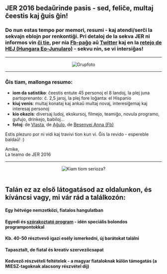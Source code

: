 <!--
.. title: Április 1-3. – Dinnyés
.. slug: index
.. date: 2016-03-15 16:49:17 UTC+01:00
.. tags:
.. category:
.. link:
.. description:
.. type: text
-->

## **JER 2016** bedaŭrinde pasis - sed, feliĉe, multaj ĉeestis kaj ĝuis ĝin!

### Do nun estas tempo por memori, resumi - kaj atendi/serĉi la sekvajn eblojn por renkontiĝi. Pri detaloj de la sekva JER ni informos vin [ĉi tie](http://jer.hu), per nia [Fb-paĝo](https://www.facebook.com/Hungara-Esperanto-Junularo-163376323708970/) aŭ [Twitter](http://twitter.com/IJSenHungario) kaj en la [retejo de HEJ (Hungara Eo-Junularo)](http://www.esperanto-junularo.hu/) - sekvu nin, se vi intersiĝas!

---

<div class="center" style="text-align:center">
    <img alt="Grupfoto" src="/img/JER2016-grupfoto.jpg">
</div>

---

### Ĝis tiam, mallonga resumo:

- **iom da satistiko**: ĉeestis entute 45 personoj el 8 landoj, la plej juna partoprenanto: ĉ. 2,5 jaroj, la plej fore loĝanta: el Hispanio
- **kiuj venis**: multaj konataj kaj ankaŭ multaj novaj, interesiĝemaj kaj interesaj personoj
- **kio okazis**: diversaj ludoj, ekskursoj, filmejo, teamiĝo, novula programo, gufujo, drinkejo, babiloj…
- **fotoj**: de [Vlasta](http://dyktatorka.rajce.idnes.cz/JER_2016), de [Aĝulo](https://onedrive.live.com/redir?resid=3A768F8242093D2D!43665&authkey=!ALgKoSgkkrr7ICQ&ithint=file%2czip), de [Besenyei Anna (Fb)](https://www.facebook.com/esperanna/media_set?set=a.10209597778167806.1428746453&type=3)

Estis plezuro por ni vidi kaj travivi tion kun vi. Ĝis la revido - espereble baldaŭ! :)

Amike,  
La teamo de JER 2016

----

<div class="center" style="text-align:center">
    <img alt="Kiam tiom serioza?" src="/img/kial_tiom_serioza.jpg">
</div>
<br>

## Talán ez az első látogatásod az oldalunkon, és kíváncsi vagy, mi vár rád a találkozón:

#### <i class="fa fa-star"></i> Egy hétvége nemzetközi, fiatalos hangulatban
#### <i class="fa fa-random"></i> Egyedi és [szórakoztató program](/hu/programo) - idén speciális bolondos programpontokkal
#### <i class="fa fa-comments"></i> Kb. 40-50 résztvevő <i class="fa fa-long-arrow-right"></i> igazi esély ismerkedni, új barátokat találni
#### <i class="fa fa-heartbeat"></i> Tapasztalt, de fiatal és kreatív szervezőcsapat
#### <i class="fa fa-fire"></i> Kedvező részvételi feltételek - a magyar fiataloknak külön támogatás (a MIESZ-tagoknak alacsony részvétel díj)
